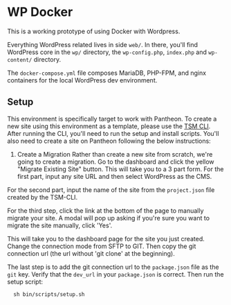 # WP Docker

This is a working prototype of using Docker with Wordpress.

Everything WordPress related lives in side `web/`. In there, you'll find WordPress core in the `wp/` directory, the `wp-config.php`, `index.php` and `wp-content/` directory.

The `docker-compose.yml` file composes MariaDB, PHP-FPM, and nginx containers for the local WordPress dev environment.

## Setup

This environment is specifically target to work with Pantheon. To create a new site using this environment as a template, please use the [TSM CLI](https://github.com/TeamSubjectMatter/tsm-cli).
After running the CLI, you'll need to run the setup and install scripts. You'll also need to create a site on Pantheon following the below instructions:

1. Create a Migration
Rather than create a new site from scratch, we're going to create a migration. Go to the dashboard and click the yellow "Migrate Existing Site" button. This will take you to a 3 part form. For
the first part, input any site URL and then select WordPress as the CMS.

For the second part, input the name of the site from the `project.json` file created by the TSM-CLI.

For the third step, click the link at the bottom of the page to manually migrate your site. A modal will pop up asking if you're sure you want to migrate the site manually, click 'Yes'. 

This will take you to the dashboard page for the site you just created. Change the connection mode from SFTP to GIT. Then copy the git connection url (the url without 'git clone' at the
beginning).

The last step is to add the git connection url to the `package.json` file as the `git` key. Verify that the `dev_url` in your `package.json` is correct. Then run the setup script:

```
  sh bin/scripts/setup.sh
```

